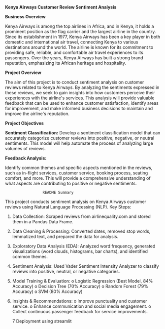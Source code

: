 **Kenya Airways Customer Review Sentiment Analysis**

**Business Overview**

Kenya Airways is among the top airlines in Africa, and in Kenya, it holds a prominent position as the flag carrier and the largest airline in the country. Since its establishment in 1977, Kenya Airways has been a key player in both domestic and international air travel, connecting Kenya to various destinations around the world. The airline is known for its commitment to providing safe, reliable, and comfortable air travel experiences to its passengers. Over the years, Kenya Airways has built a strong brand reputation, emphasizing its African heritage and hospitality.

**Project Overview**

The aim of this project is to conduct sentiment analysis on customer reviews related to Kenya Airways. By analyzing the sentiments expressed in these reviews, we seek to gain insights into how customers perceive their experiences with the airline's services. This analysis will provide valuable feedback that can be used to enhance customer satisfaction, identify areas for improvement, and make informed business decisions to maintain and improve the airline's reputation.

**Project Objectives**


**Sentiment Classification:** Develop a sentiment classification model that can accurately categorize customer reviews into positive, negative, or neutral sentiments. This model will help automate the process of analyzing large volumes of reviews.

****Feedback Analysis:****

Identify common themes and specific aspects mentioned in the reviews, such as in-flight services, customer service, booking process, seating comfort, and more. This will provide a comprehensive understanding of what aspects are contributing to positive or negative sentiments.

                     README Summary
This project conducts sentiment analysis on Kenya Airways customer reviews using Natural Language Processing (NLP).
Key Steps:
1.	Data Collection: Scraped reviews from airlinequality.com and stored them in a Pandas Data Frame.
2.	Data Cleaning & Processing: Converted dates, removed stop words, lemmatized text, and prepared the data for analysis.
3.	Exploratory Data Analysis (EDA): Analyzed word frequency, generated visualizations (word clouds, histograms, bar charts), and identified common themes.
4.	Sentiment Analysis: Used Vader Sentiment Intensity Analyzer to classify reviews into positive, neutral, or negative categories.
5.	Model Training & Evaluation:
o	Logistic Regression (Best Model, 84% Accuracy)
o	Decision Tree (70% Accuracy)
o	Random Forest (79% Accuracy)
o	SVM (80% Accuracy)
6.	Insights & Recommendations:
o	Improve punctuality and customer service.
o	Enhance communication and social media engagement.
o	Collect continuous passenger feedback for service improvements.

      7     Deployment using streamlit

